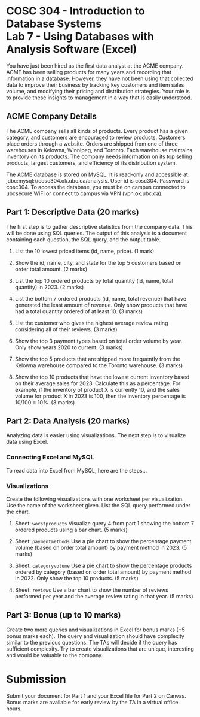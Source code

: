 # COSC 304 - Introduction to Database Systems<br>Lab 7 - Using Databases with Analysis Software (Excel)

You have just been hired as the first data analyst at the ACME company. ACME has been selling products for many years and recording that information in a database. However, they have not been using that collected data to improve their business by tracking key customers and item sales volume, and modifying their pricing and distribution strategies. Your role is to provide these insights to management in a way that is easily understood.

## ACME Company Details

The ACME company sells all kinds of products. Every product has a given category, and customers are encouraged to review products.  Customers place orders through a website. Orders are shipped from one of three warehouses in Kelowna, Winnipeg, and Toronto. Each warehouse maintains inventory on its products. The company needs information on its top selling products, largest customers, and efficiency of its distribution system.

The ACME database is stored on MySQL. It is read-only and accessible at: jdbc:mysql://cosc304.ok.ubc.ca/analysis. User id is cosc304. Password is cosc304. To access the database, you must be on campus connected to ubcsecure WiFi or connect to campus via VPN (vpn.ok.ubc.ca).


## Part 1: Descriptive Data (20 marks)

The first step is to gather descriptive statistics from the company data. This will be done using SQL queries. The output of this analysis is a document containing each question, the SQL query, and the output table.

1. List the 10 lowest priced items (id, name, price). (1 mark)
  
2. Show the id, name, city, and state for the top 5 customers based on order total amount. (2 marks)

3. List the top 10 ordered products by total quantity (id, name, total quantity) in 2023. (2 marks)

4. List the bottom 7 ordered products (id, name, total revenue) that have generated the least amount of revenue. Only show products that have had a total quantity ordered of at least 10. (3 marks)

5. List the customer who gives the highest average review rating considering all of their reviews. (3 marks)

6. Show the top 3 payment types based on total order volume by year. Only show years 2020 to current. (3 marks)

7. Show the top 5 products that are shipped more frequently from the Kelowna warehouse compared to the Toronto warehouse. (3 marks)

8. Show the top 10 products that have the lowest current inventory based on their average sales for 2023. Calculate this as a percentage. For example, if the inventory of product X is currently 10, and the sales volume for product X in 2023 is 100, then the inventory percentage is 10/100 = 10%. (3 marks)


## Part 2: Data Analysis (20 marks)

Analyzing data is easier using visualizations. The next step is to visualize data using Excel.

### Connecting Excel and MySQL

To read data into Excel from MySQL, here are the steps...

### Visualizations

Create the following visualizations with one worksheet per visualization. Use the name of the worksheet given. List the SQL query performed under the chart.

1. Sheet: `worstproducts` Visualize query 4 from part 1 showing the bottom 7 ordered products using a bar chart. (5 marks)

2. Sheet: `paymentmethods` Use a pie chart to show the percentage payment volume (based on order total amount) by payment method in 2023. (5 marks)

3. Sheet: `categoryvolume` Use a pie chart to show the percentage products ordered by category (based on order total amount) by payment method in 2022. Only show the top 10 products. (5 marks)

3. Sheet: `reviews` Use a bar chart to show the number of reviews performed per year and the average review rating in that year. (5 marks)

## Part 3: Bonus (up to 10 marks)

Create two more queries and visualizations in Excel for bonus marks (+5 bonus marks each). The query and visualization should have complexity similar to the previous questions. The TAs will decide if the query has sufficient complexity. Try to create visualizations that are unique, interesting and would be valuable to the company.


# Submission

Submit your document for Part 1 and your Excel file for Part 2 on Canvas. Bonus marks are available for early review by the TA in a virtual office hours.
